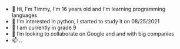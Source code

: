- 👋 Hi, I'm Timmy, I'm 16 years old and I'm learning programming languages
- 👀 I'm interested in python, I started to study it on 08/25/2021
- 🌱 I am currently in grade 9
- 💞️ I’m looking to collaborate on Google and and with big companies
- 📫 ..

<!---
Young1Timmy/Young1Timmy is a ✨ special ✨ repository because its `README.md` (this file) appears on your GitHub profile.
You can click the Preview link to take a look at your changes.
--->
